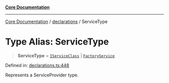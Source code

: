 [**Core Documentation**](../../README.md)

***

[Core Documentation](../../README.md) / [declarations](../README.md) / ServiceType

# Type Alias: ServiceType

> **ServiceType** = [`IServiceClass`](IServiceClass.md) \| [`FactoryService`](FactoryService.md)

Defined in: [declarations.ts:448](https://github.com/stonemjs/core/blob/85781fe5b87769612839dd6b850ba45186d357fa/src/declarations.ts#L448)

Represents a ServiceProvider type.
